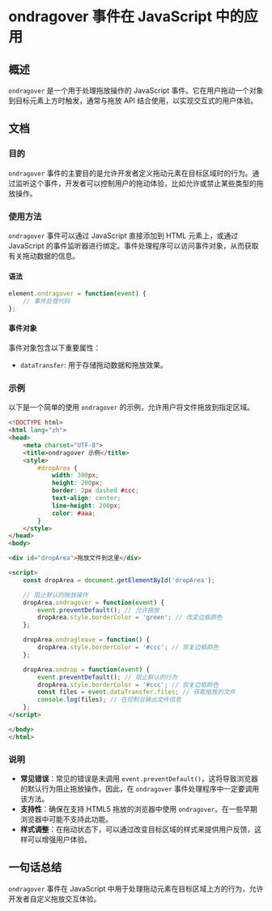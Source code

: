 <!--
Meta Description: # ondragover 事件在 JavaScript 中的应用 ## 概述 `ondragover` 是一个用于处理拖放操作的 JavaScript 事件。它在用户拖动一个对象到目标元素上方时触发，通常与拖放 API 结合使用，以实现交互式的用户体验。 ## 文档 ### 目的 `ondragov...
Meta Keywords: ondragover, droparea, event, javascript, html
-->

# ondragover 事件在 JavaScript 中的应用

## 概述
`ondragover` 是一个用于处理拖放操作的 JavaScript 事件。它在用户拖动一个对象到目标元素上方时触发，通常与拖放 API 结合使用，以实现交互式的用户体验。

## 文档
### 目的
`ondragover` 事件的主要目的是允许开发者定义拖动元素在目标区域时的行为。通过监听这个事件，开发者可以控制用户的拖动体验，比如允许或禁止某些类型的拖放操作。

### 使用方法
`ondragover` 事件可以通过 JavaScript 直接添加到 HTML 元素上，或通过 JavaScript 的事件监听器进行绑定。事件处理程序可以访问事件对象，从而获取有关拖动数据的信息。

#### 语法
```javascript
element.ondragover = function(event) {
    // 事件处理代码
};
```

#### 事件对象
事件对象包含以下重要属性：
- `dataTransfer`: 用于存储拖动数据和拖放效果。

### 示例
以下是一个简单的使用 `ondragover` 的示例，允许用户将文件拖放到指定区域。

```html
<!DOCTYPE html>
<html lang="zh">
<head>
    <meta charset="UTF-8">
    <title>ondragover 示例</title>
    <style>
        #dropArea {
            width: 300px;
            height: 200px;
            border: 2px dashed #ccc;
            text-align: center;
            line-height: 200px;
            color: #aaa;
        }
    </style>
</head>
<body>

<div id="dropArea">拖放文件到这里</div>

<script>
    const dropArea = document.getElementById('dropArea');

    // 阻止默认的拖放操作
    dropArea.ondragover = function(event) {
        event.preventDefault(); // 允许拖放
        dropArea.style.borderColor = 'green'; // 改变边框颜色
    };

    dropArea.ondragleave = function() {
        dropArea.style.borderColor = '#ccc'; // 恢复边框颜色
    };

    dropArea.ondrop = function(event) {
        event.preventDefault(); // 阻止默认的行为
        dropArea.style.borderColor = '#ccc'; // 恢复边框颜色
        const files = event.dataTransfer.files; // 获取拖放的文件
        console.log(files); // 在控制台输出文件信息
    };
</script>

</body>
</html>
```

### 说明
- **常见错误**：常见的错误是未调用 `event.preventDefault()`，这将导致浏览器的默认行为阻止拖放操作。因此，在 `ondragover` 事件处理程序中一定要调用该方法。
- **支持性**：确保在支持 HTML5 拖放的浏览器中使用 `ondragover`。在一些早期浏览器中可能不支持此功能。
- **样式调整**：在拖动状态下，可以通过改变目标区域的样式来提供用户反馈，这样可以增强用户体验。

## 一句话总结
`ondragover` 事件在 JavaScript 中用于处理拖动元素在目标区域上方的行为，允许开发者自定义拖放交互体验。